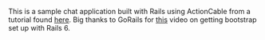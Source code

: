 This is a sample chat application built with Rails using ActionCable from a tutorial found [here](https://iridakos.com/programming/2019/04/04/creating-chat-application-rails-websockets).
Big thanks to GoRails for [this](https://www.youtube.com/watch?v=bn9arlhfaXc) video on getting bootstrap set up with Rails 6.